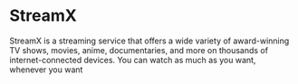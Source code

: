 # StreamX
StreamX is a streaming service that offers a wide variety of award-winning TV shows, movies, anime, documentaries, and more on thousands of internet-connected devices. You can watch as much as you want, whenever you want
